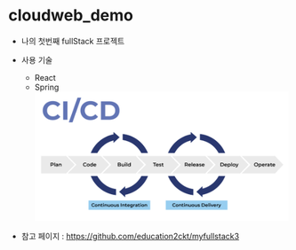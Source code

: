 # cloudweb_demo

- 나의 첫번째 fullStack 프로젝트

- 사용 기술
    - React
    - Spring
![이미지없음](main.png)

- 참고 페이지 : https://github.com/education2ckt/myfullstack3